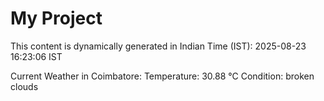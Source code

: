 # My Project

This content is dynamically generated in Indian Time (IST): 2025-08-23 16:23:06 IST


Current Weather in Coimbatore:
Temperature: 30.88 °C
Condition: broken clouds
